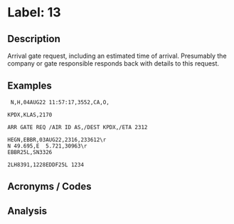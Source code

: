 # Label: 13

## Description

Arrival gate request, including an estimated time of arrival. Presumably the company or gate
responsible responds back with details to this request.

## Examples

```
 N,H,04AUG22 11:57:17,3552,CA,O,
```

```
KPDX,KLAS,2170
```

```
ARR GATE REQ /AIR ID AS,/DEST KPDX,/ETA 2312
```

```
HEGN,EBBR,03AUG22,2316,233612\r
N 49.695,E  5.721,30963\r
EBBR25L,SN3326
```

```
2LH8391,1228EDDF25L 1234
```

## Acronyms / Codes

## Analysis
